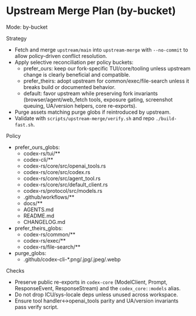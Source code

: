 # Upstream Merge Plan (by-bucket)

Mode: by-bucket

Strategy
- Fetch and merge `upstream/main` into `upstream-merge` with `--no-commit` to allow policy-driven conflict resolution.
- Apply selective reconciliation per policy buckets:
  - prefer_ours: keep our fork-specific TUI/core/tooling unless upstream change is clearly beneficial and compatible.
  - prefer_theirs: adopt upstream for common/exec/file-search unless it breaks build or documented behavior.
  - default: favor upstream while preserving fork invariants (browser/agent/web_fetch tools, exposure gating, screenshot queuing, UA/version helpers, core re-exports).
- Purge assets matching purge globs if reintroduced by upstream.
- Validate with `scripts/upstream-merge/verify.sh` and repo `./build-fast.sh`.

Policy
- prefer_ours_globs:
  - codex-rs/tui/**
  - codex-cli/**
  - codex-rs/core/src/openai_tools.rs
  - codex-rs/core/src/codex.rs
  - codex-rs/core/src/agent_tool.rs
  - codex-rs/core/src/default_client.rs
  - codex-rs/protocol/src/models.rs
  - .github/workflows/**
  - docs/**
  - AGENTS.md
  - README.md
  - CHANGELOG.md
- prefer_theirs_globs:
  - codex-rs/common/**
  - codex-rs/exec/**
  - codex-rs/file-search/**
- purge_globs:
  - .github/codex-cli-*.png/.jpg/.jpeg/.webp

Checks
- Preserve public re-exports in `codex-core` (ModelClient, Prompt, ResponseEvent, ResponseStream) and the `codex_core::models` alias.
- Do not drop ICU/sys-locale deps unless unused across workspace.
- Ensure tool handler↔openai_tools parity and UA/version invariants pass verify script.

